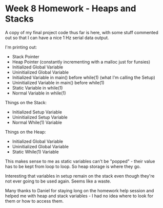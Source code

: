 # Week 8 Homework - Heaps and Stacks

A copy of my final project code thus far is here, with some stuff commented out so that I can have a nice 1 Hz serial data output.

I'm printing out:
* Stack Pointer
* Heap Pointer (constantly incrementing with a malloc just for funsies)
* Initialized Global Variable
* Uninitialized Global Variable
* Initialized Variable in main() before while(1) (what I'm calling the Setup)
* Uninitialized Variable in main() before while(1)
* Static Variable in while(1)
* Normal Variable in while(1)

Things on the Stack:
* Initialized Setup Variable
* Uninitialized Setup Variable
* Normal While(1) Variable

Things on the Heap:
* Initialized Global Variable
* Uninitialized Global Variable
* Static While(1) Variable

This makes sense to me as static variables can't be "popped" - their value has to be kept from loop to loop.  So heap storage is where they go.

Interesting that variables in setup remain on the stack even though they're not ever going to be used again.  Seems like a waste.

Many thanks to Daniel for staying long on the homework help session and helped me with heap and stack variables - I had no idea where to look for them or how to access them.


